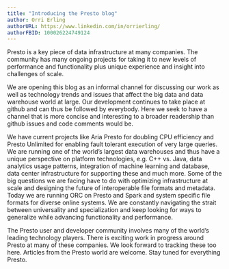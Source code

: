 ```yaml
---
title: "Introducing the Presto blog"
author: Orri Erling
authorURL: https://www.linkedin.com/in/orrierling/
authorFBID: 100026224749124
---
```


Presto is a key piece of data infrastructure at many companies. The community has many ongoing projects for taking it to new levels of performance and functionality plus unique experience and insight into challenges of scale.

We are opening this blog as an informal channel for discussing our work as well as technology trends and issues that affect the big data and data warehouse world at large. Our development continues to take place at github and can thus be followed by everybody. Here we seek to have a channel that is more concise and interesting to a broader readership than github issues and code comments would be.

We have current projects like Aria Presto for doubling CPU efficiency and Presto Unlimited for enabling fault tolerant execution of very large queries. We are running one of the world’s largest data warehouses and thus have a unique perspective on platform technologies, e.g. C++ vs. Java, data analytics usage patterns, integration of machine learning and database, data center infrastructure for supporting these and much more.
Some of the big questions we are facing have to do with optimizing infrastructure at scale and designing the future of interoperable file formats and metadata. Today we are running ORC on Presto and Spark and system specific file formats for diverse online systems. We are constantly navigating the strait between universality and specialization and keep looking for ways to generalize while advancing functionality and performance.

The Presto user and developer community involves many of the world’s leading technology players. There is exciting work in progress around Presto at many of these companies. We look forward to tracking these too here. Articles from the Presto world are welcome.
Stay tuned for everything Presto.
